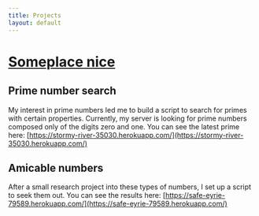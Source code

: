 ```yaml
---
title: Projects
layout: default
---
```


# [Someplace nice](/)

## Prime number search

My interest in prime numbers led me to build a script to search for primes with certain properties. Currently, my server is looking for prime numbers composed only of the digits zero and one. You can see the latest prime here:
[https://stormy-river-35030.herokuapp.com/](https://stormy-river-35030.herokuapp.com/)

## Amicable numbers

After a small research project into these types of numbers, I set up a script to seek them out. You can see the results here:
[https://safe-eyrie-79589.herokuapp.com/](https://safe-eyrie-79589.herokuapp.com/)
